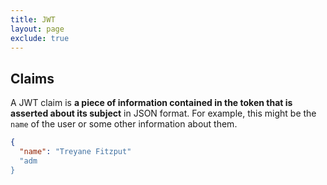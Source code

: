 ```yaml
---
title: JWT
layout: page
exclude: true
---
```


## Claims

A JWT claim is **a piece of information contained in the token that is asserted about its subject** in JSON format. For example, this might be the `name` of the user or some other information about them.
```json
{
  "name": "Treyane Fitzput"
  "adm
}
```
<!--stackedit_data:
eyJoaXN0b3J5IjpbMTA1OTQ3Njg5N119
-->